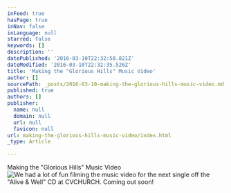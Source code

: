 ```yaml
---
inFeed: true
hasPage: true
inNav: false
inLanguage: null
starred: false
keywords: []
description: ''
datePublished: '2016-03-10T22:32:50.821Z'
dateModified: '2016-03-10T22:32:35.526Z'
title: 'Making the "Glorious Hills" Music Video'
author: []
sourcePath: _posts/2016-03-10-making-the-glorious-hills-music-video.md
published: true
authors: []
publisher:
  name: null
  domain: null
  url: null
  favicon: null
url: making-the-glorious-hills-music-video/index.html
_type: Article

---
```

Making the "Glorious Hills" Music Video
![We had a lot of fun filming the music video for the next single off the "Alive & Well" CD at CVCHURCH. Coming out soon!](https://s3-us-west-2.amazonaws.com/the-grid-img/p/187d6070c66dc2fcd45c4b98088b4220b63b41fe.jpg)